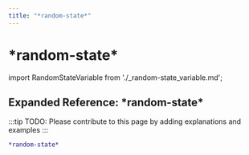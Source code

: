 ```yaml
---
title: "*random-state*"
---
```


# \*random-state\*

import RandomStateVariable from './_random-state_variable.md';

<RandomStateVariable />

## Expanded Reference: \*random-state\*

:::tip
TODO: Please contribute to this page by adding explanations and examples
:::

```lisp
*random-state*
```
